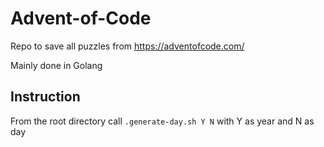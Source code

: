 # Advent-of-Code

Repo to save all puzzles from https://adventofcode.com/

Mainly done in Golang

## Instruction
From the root directory call `.generate-day.sh Y N` with Y as year and N as day

